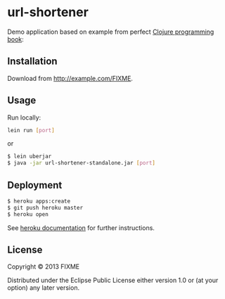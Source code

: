 # url-shortener

Demo application based on example from perfect [Clojure
programming book][cpb]:


## Installation

Download from http://example.com/FIXME.

## Usage

Run locally:

```sh
lein run [port]
```

or

```sh
$ lein uberjar
$ java -jar url-shortener-standalone.jar [port]
```

## Deployment

```sh
$ heroku apps:create
$ git push heroku master
$ heroku open
```

See [heroku documentation][hcljdocs] for further instructions.

## License

Copyright © 2013 FIXME

Distributed under the Eclipse Public License either version 1.0 or (at
your option) any later version.

[cpb]: http://shop.oreilly.com/product/0636920013754.do
[hcljdocs]: https://devcenter.heroku.com/articles/clojure
